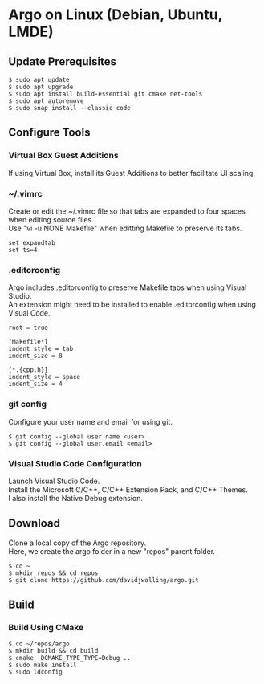 # Argo on Linux (Debian, Ubuntu, LMDE)
## Update Prerequisites
```
$ sudo apt update
$ sudo apt upgrade
$ sudo apt install build-essential git cmake net-tools
$ sudo apt autoremove
$ sudo snap install --classic code
```
## Configure Tools
### Virtual Box Guest Additions
If using Virtual Box, install its Guest Additions to better facilitate UI scaling.
### ~/.vimrc
Create or edit the ~/.vimrc file so that tabs are expanded to four spaces when editing source files.  
Use "vi -u NONE Makeflie" when editting Makefile to preserve its tabs.
```
set expandtab
set ts=4
```
### .editorconfig
Argo includes .editorconfig to preserve Makefile tabs when using Visual Studio.  
An extension might need to be installed to enable .editorconfig when using Visual Code.
```
root = true

[Makefile*]
indent_style = tab
indent_size = 8

[*.{cpp,h}]
indent_style = space
indent_size = 4
```
### git config
Configure your user name and email for using git.
```
$ git config --global user.name <user>
$ git config --global user.email <email>
```
### Visual Studio Code Configuration
Launch Visual Studio Code.  
Install the Microsoft C/C++, C/C++ Extension Pack, and C/C++ Themes.  
I also install the Native Debug extension.
## Download
Clone a local copy of the Argo repository.  
Here, we create the argo folder in a new "repos" parent folder.
```
$ cd ~
$ mkdir repos && cd repos
$ git clone https://github.com/davidjwalling/argo.git
```
## Build
### Build Using CMake
```
$ cd ~/repos/argo
$ mkdir build && cd build
$ cmake -DCMAKE_TYPE_TYPE=Debug ..
$ sudo make install
$ sudo ldconfig
```

